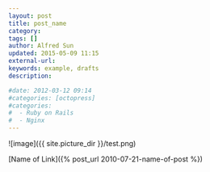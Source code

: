 ```yaml
---
layout: post
title: post_name
category: 
tags: []
author: Alfred Sun
updated: 2015-05-09 11:15
external-url: 
keywords: example, drafts
description: 

#date: 2012-03-12 09:14
#categories: [octopress]
#categories:
#  - Ruby on Rails
#  - Nginx
---
```



<!--more-->


![image]({{ site.picture_dir }}/test.png)

[Name of Link]({% post_url 2010-07-21-name-of-post %})



